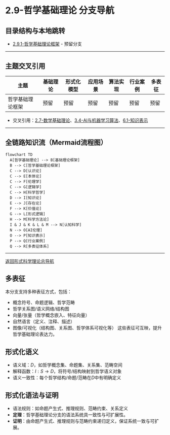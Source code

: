 # 2.9-哲学基础理论 分支导航

## 目录结构与本地跳转

- [2.9.1-哲学基础理论框架](2.9.1-哲学基础理论框架.md) - 预留分支

---

## 主题交叉引用

| 主题      | 基础理论 | 形式化模型 | 应用场景 | 算法实现 | 行业案例 | 多表征 |
|-----------|----------|------------|----------|----------|----------|--------|
| 哲学基础理论框架| 预留 | 预留       | 预留     | 预留     | 预留     | 预留   |

- 交叉引用：[2.7-数学基础理论](../2.7-数学基础理论/README.md)、[3.4-AI与机器学习算法](../../../3-数据模型与算法/3.4-AI与机器学习算法/README.md)、[6.1-知识表示](../../../6-知识图谱与可视化/6.1-知识表示/README.md)

---

## 全链路知识流（Mermaid流程图）

```mermaid
flowchart TD
  A[哲学基础理论] --> B[基础理论框架]
  B --> C[哲学基础理论框架]
  C --> D[认识论]
  C --> E[本体论]
  C --> F[伦理学]
  C --> G[逻辑学]
  C --> H[科学哲学]
  D --> I[知识论]
  E --> J[存在论]
  F --> K[价值论]
  G --> L[形式逻辑]
  H --> M[科学方法论]
  I & J & K & L & M --> N[认知科学]
  N --> O[AI伦理]
  O --> P[知识表示]
  P --> Q[行业案例]
  Q --> R[多表征体系]
```

---

[返回形式科学理论总导航](../README.md)

## 多表征

本分支支持多种表征方式，包括：

- 概念符号、命题逻辑、哲学范畴
- 哲学关系图/语义网络/结构图
- 向量/张量（哲学概念嵌入、特征向量）
- 自然语言（定义、注释、描述）
- 图像/可视化（结构图、关系图、哲学体系可视化等）
这些表征可互映，提升哲学基础理论表达力。

## 形式化语义

- 语义域：$D$，如哲学概念集、命题集、关系集、范畴空间
- 解释函数：$I: S \to D$，将符号/结构映射到哲学语义对象
- 语义一致性：每个哲学结构/命题/范畴在$D$中有明确定义

## 形式化语法与证明

- 语法规则：如命题产生式、推理规则、范畴约束、关系定义
- **定理**：哲学基础理论分支的语法系统具一致性与可扩展性。
- **证明**：由命题产生式、推理规则与范畴约束递归定义，保证系统一致与可扩展。
